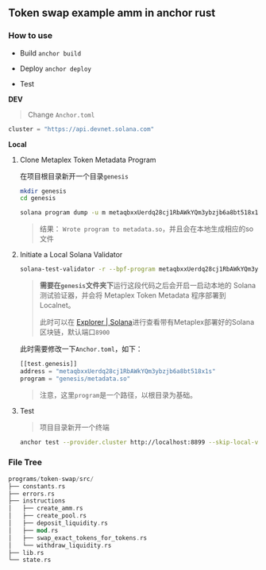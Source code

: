 ## Token swap example amm in anchor rust

### How to use

- Build
`anchor build`

- Deploy
`anchor deploy`

- Test

**DEV**
> Change `Anchor.toml`
```rust
cluster = "https://api.devnet.solana.com"
```

**Local**

1. Clone Metaplex Token Metadata Program

    在项目根目录新开一个目录`genesis`
    ```sh
    mkdir genesis
    cd genesis
    ```

    ```sh
    solana program dump -u m metaqbxxUerdq28cj1RbAWkYQm3ybzjb6a8bt518x1s metadata.so
    ```
    > 结果： `Wrote program to metadata.so`，并且会在本地生成相应的so文件


2. Initiate a Local Solana Validator

    ```sh
    solana-test-validator -r --bpf-program metaqbxxUerdq28cj1RbAWkYQm3ybzjb6a8bt518x1s metadata.so
    ```
    > **需要在`genesis`文件夹下**运行这段代码之后会开启一启动本地的 Solana 测试验证器，并会将 Metaplex Token Metadata 程序部署到 Localnet。
    > 
    > 此时可以在 [Explorer | Solana](https://explorer.solana.com/?cluster=custom)进行查看带有Metaplex部署好的Solana区块链，默认端口`8900`


    此时需要修改一下`Anchor.toml`，如下：
    ```rust
    [[test.genesis]]
    address = "metaqbxxUerdq28cj1RbAWkYQm3ybzjb6a8bt518x1s"
    program = "genesis/metadata.so"
    ```
    > 注意，这里`program`是一个路径，以根目录为基础。


3. Test
    > 项目目录新开一个终端

    ```sh
    anchor test --provider.cluster http://localhost:8899 --skip-local-validator
    ```






### File Tree

```rust
programs/token-swap/src/
├── constants.rs
├── errors.rs
├── instructions
│   ├── create_amm.rs
│   ├── create_pool.rs
│   ├── deposit_liquidity.rs
│   ├── mod.rs
│   ├── swap_exact_tokens_for_tokens.rs
│   └── withdraw_liquidity.rs
├── lib.rs
└── state.rs
```